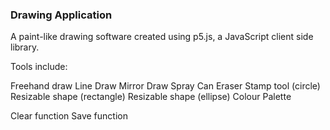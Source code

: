 ### Drawing Application 

A paint-like drawing software created using p5.js, a JavaScript client side library.

Tools include:

Freehand draw
Line Draw
Mirror Draw
Spray Can
Eraser
Stamp tool (circle)
Resizable shape (rectangle)
Resizable shape (ellipse)
Colour Palette

Clear function
Save function
